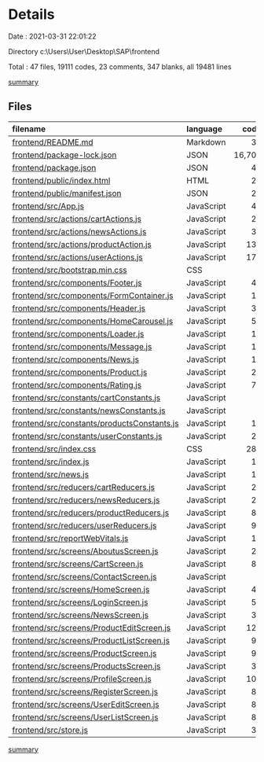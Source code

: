 # Details

Date : 2021-03-31 22:01:22

Directory c:\Users\User\Desktop\SAP\frontend

Total : 47 files,  19111 codes, 23 comments, 347 blanks, all 19481 lines

[summary](results.md)

## Files
| filename | language | code | comment | blank | total |
| :--- | :--- | ---: | ---: | ---: | ---: |
| [frontend/README.md](/frontend/README.md) | Markdown | 38 | 0 | 33 | 71 |
| [frontend/package-lock.json](/frontend/package-lock.json) | JSON | 16,700 | 0 | 1 | 16,701 |
| [frontend/package.json](/frontend/package.json) | JSON | 48 | 0 | 1 | 49 |
| [frontend/public/index.html](/frontend/public/index.html) | HTML | 21 | 0 | 3 | 24 |
| [frontend/public/manifest.json](/frontend/public/manifest.json) | JSON | 25 | 0 | 1 | 26 |
| [frontend/src/App.js](/frontend/src/App.js) | JavaScript | 45 | 0 | 4 | 49 |
| [frontend/src/actions/cartActions.js](/frontend/src/actions/cartActions.js) | JavaScript | 24 | 0 | 2 | 26 |
| [frontend/src/actions/newsActions.js](/frontend/src/actions/newsActions.js) | JavaScript | 32 | 0 | 5 | 37 |
| [frontend/src/actions/productAction.js](/frontend/src/actions/productAction.js) | JavaScript | 132 | 0 | 14 | 146 |
| [frontend/src/actions/userActions.js](/frontend/src/actions/userActions.js) | JavaScript | 173 | 0 | 35 | 208 |
| [frontend/src/bootstrap.min.css](/frontend/src/bootstrap.min.css) | CSS | 2 | 10 | 0 | 12 |
| [frontend/src/components/Footer.js](/frontend/src/components/Footer.js) | JavaScript | 49 | 0 | 9 | 58 |
| [frontend/src/components/FormContainer.js](/frontend/src/components/FormContainer.js) | JavaScript | 14 | 0 | 2 | 16 |
| [frontend/src/components/Header.js](/frontend/src/components/Header.js) | JavaScript | 39 | 0 | 12 | 51 |
| [frontend/src/components/HomeCarousel.js](/frontend/src/components/HomeCarousel.js) | JavaScript | 52 | 0 | 10 | 62 |
| [frontend/src/components/Loader.js](/frontend/src/components/Loader.js) | JavaScript | 10 | 0 | 2 | 12 |
| [frontend/src/components/Message.js](/frontend/src/components/Message.js) | JavaScript | 13 | 0 | 1 | 14 |
| [frontend/src/components/News.js](/frontend/src/components/News.js) | JavaScript | 18 | 0 | 5 | 23 |
| [frontend/src/components/Product.js](/frontend/src/components/Product.js) | JavaScript | 23 | 0 | 4 | 27 |
| [frontend/src/components/Rating.js](/frontend/src/components/Rating.js) | JavaScript | 73 | 0 | 4 | 77 |
| [frontend/src/constants/cartConstants.js](/frontend/src/constants/cartConstants.js) | JavaScript | 2 | 0 | 0 | 2 |
| [frontend/src/constants/newsConstants.js](/frontend/src/constants/newsConstants.js) | JavaScript | 6 | 0 | 1 | 7 |
| [frontend/src/constants/productsConstants.js](/frontend/src/constants/productsConstants.js) | JavaScript | 17 | 0 | 4 | 21 |
| [frontend/src/constants/userConstants.js](/frontend/src/constants/userConstants.js) | JavaScript | 24 | 0 | 9 | 33 |
| [frontend/src/index.css](/frontend/src/index.css) | CSS | 284 | 1 | 5 | 290 |
| [frontend/src/index.js](/frontend/src/index.js) | JavaScript | 15 | 3 | 3 | 21 |
| [frontend/src/news.js](/frontend/src/news.js) | JavaScript | 15 | 0 | 1 | 16 |
| [frontend/src/reducers/cartReducers.js](/frontend/src/reducers/cartReducers.js) | JavaScript | 26 | 0 | 3 | 29 |
| [frontend/src/reducers/newsReducers.js](/frontend/src/reducers/newsReducers.js) | JavaScript | 25 | 0 | 2 | 27 |
| [frontend/src/reducers/productReducers.js](/frontend/src/reducers/productReducers.js) | JavaScript | 83 | 0 | 3 | 86 |
| [frontend/src/reducers/userReducers.js](/frontend/src/reducers/userReducers.js) | JavaScript | 93 | 0 | 7 | 100 |
| [frontend/src/reportWebVitals.js](/frontend/src/reportWebVitals.js) | JavaScript | 12 | 0 | 2 | 14 |
| [frontend/src/screens/AboutusScreen.js](/frontend/src/screens/AboutusScreen.js) | JavaScript | 24 | 0 | 9 | 33 |
| [frontend/src/screens/CartScreen.js](/frontend/src/screens/CartScreen.js) | JavaScript | 80 | 0 | 8 | 88 |
| [frontend/src/screens/ContactScreen.js](/frontend/src/screens/ContactScreen.js) | JavaScript | 0 | 0 | 1 | 1 |
| [frontend/src/screens/HomeScreen.js](/frontend/src/screens/HomeScreen.js) | JavaScript | 47 | 9 | 16 | 72 |
| [frontend/src/screens/LoginScreen.js](/frontend/src/screens/LoginScreen.js) | JavaScript | 56 | 0 | 13 | 69 |
| [frontend/src/screens/NewsScreen.js](/frontend/src/screens/NewsScreen.js) | JavaScript | 31 | 0 | 5 | 36 |
| [frontend/src/screens/ProductEditScreen.js](/frontend/src/screens/ProductEditScreen.js) | JavaScript | 125 | 0 | 19 | 144 |
| [frontend/src/screens/ProductListScreen.js](/frontend/src/screens/ProductListScreen.js) | JavaScript | 97 | 0 | 9 | 106 |
| [frontend/src/screens/ProductScreen.js](/frontend/src/screens/ProductScreen.js) | JavaScript | 98 | 0 | 11 | 109 |
| [frontend/src/screens/ProductsScreen.js](/frontend/src/screens/ProductsScreen.js) | JavaScript | 37 | 0 | 6 | 43 |
| [frontend/src/screens/ProfileScreen.js](/frontend/src/screens/ProfileScreen.js) | JavaScript | 101 | 0 | 16 | 117 |
| [frontend/src/screens/RegisterScreen.js](/frontend/src/screens/RegisterScreen.js) | JavaScript | 84 | 0 | 14 | 98 |
| [frontend/src/screens/UserEditScreen.js](/frontend/src/screens/UserEditScreen.js) | JavaScript | 80 | 0 | 19 | 99 |
| [frontend/src/screens/UserListScreen.js](/frontend/src/screens/UserListScreen.js) | JavaScript | 82 | 0 | 5 | 87 |
| [frontend/src/store.js](/frontend/src/store.js) | JavaScript | 36 | 0 | 8 | 44 |

[summary](results.md)